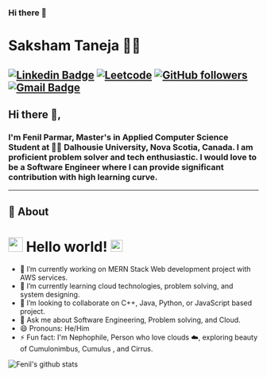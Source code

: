 ### Hi there 👋
# Saksham Taneja 👨‍💻

[![Linkedin Badge](https://img.shields.io/badge/-sakshamtaneja-blue?style=flat-square&logo=Linkedin&logoColor=white&link=https://www.linkedin.com/in/fenilparmar/)](https://www.linkedin.com/in/fenilparmar/) 
[![Leetcode](https://upload.wikimedia.org/wikipedia/commons/1/19/LeetCode_logo_black.png)](https://leetcode.com/fenil_parmar/)
[![GitHub followers](https://img.shields.io/github/followers/sakshamtaneja21?label=Follow&style=social)](https://github.com/11fenil11/?tab=follow)
[![Gmail Badge](https://img.shields.io/badge/-sakshamtaneja7861@gmail.com-c14438?style=flat-square&logo=Gmail&logoColor=white&link=mailto:fenil.cad@gmail.com)](mailto:fenil.cad@gmail.com)
---

## Hi there 👋,

### I'm Fenil Parmar, Master's in Applied Computer Science Student at 👨‍💻 Dalhousie University, Nova Scotia, Canada. I am proficient problem solver and tech enthusiastic. I would love to be a Software Engineer where I can provide significant contribution with high learning curve.
-------
  
## 🧐 About

# <img src="https://github.com/TheDudeThatCode/TheDudeThatCode/blob/master/Assets/Hi.gif" width="29px"> Hello world!&nbsp;<img src="https://github.com/TheDudeThatCode/TheDudeThatCode/blob/master/Assets/Earth.gif" width="24px">

- 🔭 I’m currently working on MERN Stack Web development project with AWS services.
- 🌱 I’m currently learning cloud technologies, problem solving, and system designing. 
- 👯 I’m looking to collaborate on C++, Java, Python, or JavaScript based project.
- 💬 Ask me about Software Engineering, Problem solving, and Cloud.
- 😄 Pronouns: He/Him
- ⚡ Fun fact: I'm Nephophile, Person who love clouds ☁️, exploring beauty of Cumulonimbus, Cumulus , and Cirrus.

![Fenil's github stats](https://github-readme-stats.vercel.app/api?username=11fenil11&show_icons=true)
